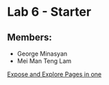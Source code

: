 # Lab 6 - Starter

## Members:
- George Minasyan
- Mei Man Teng Lam

[Expose and Explore Pages in one](https://invertedvoice.github.io/Lab6_Starter/index.html)
